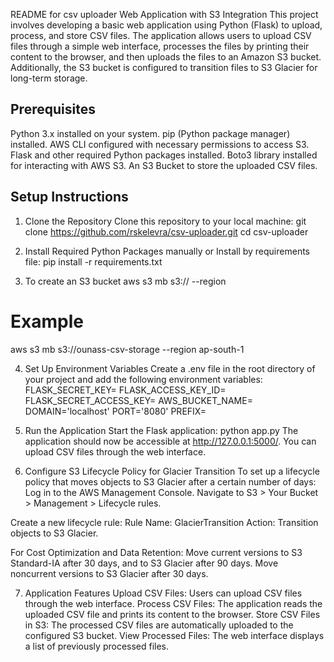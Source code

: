 README for csv uploader Web Application with S3 Integration
This project involves developing a basic web application using Python (Flask) to upload, process, and store CSV files.
The application allows users to upload CSV files through a simple web interface, processes the files by printing their content to the browser,
and then uploads the files to an Amazon S3 bucket. Additionally, the S3 bucket is configured to transition files to S3 Glacier for long-term storage.

## Prerequisites
Python 3.x installed on your system.
pip (Python package manager) installed.
AWS CLI configured with necessary permissions to access S3.
Flask and other required Python packages installed.
Boto3 library installed for interacting with AWS S3.
An S3 Bucket to store the uploaded CSV files.

## Setup Instructions
1. Clone the Repository
Clone this repository to your local machine:
   git clone https://github.com/rskelevra/csv-uploader.git
   cd csv-uploader

2. Install Required Python Packages manually or Install by requirements file:
   pip install -r requirements.txt

3. To create an S3 bucket
aws s3 mb s3://<your-bucket-name> --region <your-region>
# Example
aws s3 mb s3://ounass-csv-storage --region ap-south-1

4. Set Up Environment Variables
Create a .env file in the root directory of your project and add the following environment variables:
FLASK_SECRET_KEY=<changeme>
FLASK_ACCESS_KEY_ID=<your-aws-access-key-id>
FLASK_SECRET_ACCESS_KEY=<your-aws-secret-access-key>
AWS_BUCKET_NAME=<your-bucket-name>
DOMAIN='localhost'
PORT='8080'
PREFIX=

5. Run the Application
Start the Flask application:
python app.py
The application should now be accessible at http://127.0.0.1:5000/. You can upload CSV files through the web interface.

6. Configure S3 Lifecycle Policy for Glacier Transition
To set up a lifecycle policy that moves objects to S3 Glacier after a certain number of days:
Log in to the AWS Management Console.
Navigate to S3 > Your Bucket > Management > Lifecycle rules.

Create a new lifecycle rule:
Rule Name: GlacierTransition
Action: Transition objects to S3 Glacier.

For Cost Optimization and Data Retention:
Move current versions to S3 Standard-IA after 30 days, and to S3 Glacier after 90 days.
Move noncurrent versions to S3 Glacier after 30 days.

7. Application Features
Upload CSV Files: Users can upload CSV files through the web interface.
Process CSV Files: The application reads the uploaded CSV file and prints its content to the browser.
Store CSV Files in S3: The processed CSV files are automatically uploaded to the configured S3 bucket.
View Processed Files: The web interface displays a list of previously processed files.

